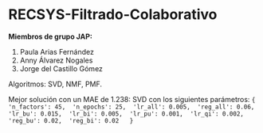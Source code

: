 # RECSYS-Filtrado-Colaborativo

**Miembros de grupo JAP:**

1. Paula Arias Fernández
2. Anny Álvarez Nogales
3. Jorge del Castillo Gómez

Algoritmos: SVD, NMF, PMF.

Mejor solución con un MAE de 1.238: SVD con los siguientes parámetros: `{   'n_factors': 45, 
    'n_epochs': 25, 
    'lr_all': 0.005, 
    'reg_all': 0.06, 
    'lr_bu': 0.015, 
    'lr_bi': 0.005, 
    'lr_pu': 0.001, 
    'lr_qi': 0.002, 
    'reg_bu': 0.02, 
    'reg_bi': 0.02   }`